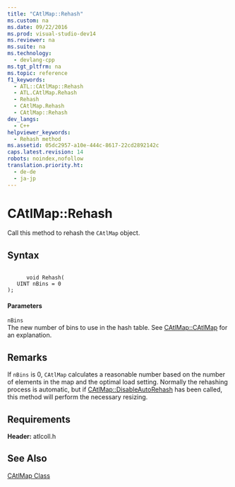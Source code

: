 ```yaml
---
title: "CAtlMap::Rehash"
ms.custom: na
ms.date: 09/22/2016
ms.prod: visual-studio-dev14
ms.reviewer: na
ms.suite: na
ms.technology: 
  - devlang-cpp
ms.tgt_pltfrm: na
ms.topic: reference
f1_keywords: 
  - ATL::CAtlMap::Rehash
  - ATL.CAtlMap.Rehash
  - Rehash
  - CAtlMap.Rehash
  - CAtlMap::Rehash
dev_langs: 
  - C++
helpviewer_keywords: 
  - Rehash method
ms.assetid: 05dc2957-a10e-444c-8617-22cd2892142c
caps.latest.revision: 14
robots: noindex,nofollow
translation.priority.ht: 
  - de-de
  - ja-jp
---
```

# CAtlMap::Rehash
Call this method to rehash the `CAtlMap` object.  
  
## Syntax  
  
```  
  
      void Rehash(  
   UINT nBins = 0   
);  
```  
  
#### Parameters  
 `nBins`  
 The new number of bins to use in the hash table. See [CAtlMap::CAtlMap](../vs140/catlmap--catlmap.md) for an explanation.  
  
## Remarks  
 If `nBins` is 0, `CAtlMap` calculates a reasonable number based on the number of elements in the map and the optimal load setting. Normally the rehashing process is automatic, but if [CAtlMap::DisableAutoRehash](../vs140/catlmap--disableautorehash.md) has been called, this method will perform the necessary resizing.  
  
## Requirements  
 **Header:** atlcoll.h  
  
## See Also  
 [CAtlMap Class](../vs140/catlmap-class.md)